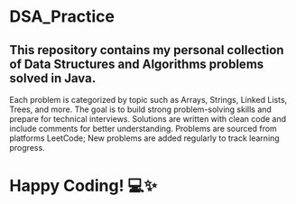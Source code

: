 # DSA_Practice

## This repository contains my personal collection of Data Structures and Algorithms problems solved in Java.
  Each problem is categorized by topic such as Arrays, Strings, Linked Lists, Trees, and more.
  The goal is to build strong problem-solving skills and prepare for technical interviews. 
  Solutions are written with clean code and include comments for better understanding.
  Problems are sourced from platforms LeetCode;
  New problems are added regularly to track learning progress.
# Happy Coding! 💻✨

